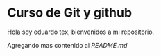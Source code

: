 # Curso de Git y github

Hola soy eduardo tex, bienvenidos a mi repositorio.

Agregando mas contenido al _README.md_
